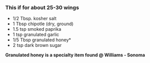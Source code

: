 ### This if for about 25-30 wings

- 1/2 Tbsp. kosher salt
- 1 Tbsp chipotle (dry, ground)
- 1.5 tsp smoked paprika
- 1 tsp granulated garlic
- 1/5 Tbsp granulated honey*
- 2 tsp dark brown sugar

**Granulated honey is a specialty item found @ Williams - Sonoma**
